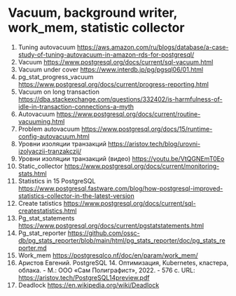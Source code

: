 # Vacuum, background writer, work_mem, statistic collector
01. Tuning autovacuum https://aws.amazon.com/ru/blogs/database/a-case-study-of-tuning-autovacuum-in-amazon-rds-for-postgresql/ 
02. Vacuum https://www.postgresql.org/docs/current/sql-vacuum.html 
03. Vacuum under cover https://www.interdb.jp/pg/pgsql06/01.html 
04. pg_stat_progress_vacuum https://www.postgresql.org/docs/current/progress-reporting.html 
05. Vacuum on long transaction https://dba.stackexchange.com/questions/332402/is-harmfulness-of-idle-in-transaction-connections-a-myth 
06. Autovacuum https://www.postgresql.org/docs/current/routine-vacuuming.html 
07. Problem autovacuum https://www.postgresql.org/docs/15/runtime-config-autovacuum.html 
08. Уровни изоляции транзакций https://aristov.tech/blog/urovni-izolyaczii-tranzakczij/ 
09. Уровни изоляции транзакций (видео) https://youtu.be/VtQGNEmT0Eo 
10. Static_collector https://www.postgresql.org/docs/current/monitoring-stats.html 
11. Statistics in 15 PostgreSQL https://www.postgresql.fastware.com/blog/how-postgresql-improved-statistics-collector-in-the-latest-version 
12. Create tatistics https://www.postgresql.org/docs/current/sql-createstatistics.html 
13. Pg_stat_statements https://www.postgresql.org/docs/current/pgstatstatements.html 
14. Pg_stat_reporter https://github.com/ossc-db/pg_stats_reporter/blob/main/html/pg_stats_reporter/doc/pg_stats_reporter.md 
15. Work_mem https://postgresqlco.nf/doc/en/param/work_mem/ 
16. Аристов Евгений. PostgreSQL 14. Оптимизация, Kubernetes, кластера, облака. - М.: ООО «Сам Полиграфист», 2022. - 576 с. URL: https://aristov.tech/PostgreSQL14preview.pdf
17. Deadlock https://en.wikipedia.org/wiki/Deadlock 

